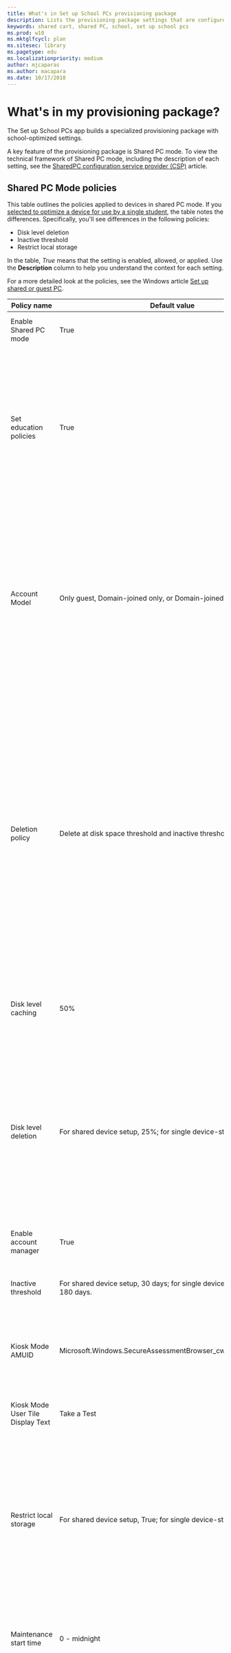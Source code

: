 ```yaml
---  
title: What's in Set up School PCs provisioning package  
description: Lists the provisioning package settings that are configured in the Set up School PCs app.  
keywords: shared cart, shared PC, school, set up school pcs  
ms.prod: w10  
ms.mktglfcycl: plan  
ms.sitesec: library  
ms.pagetype: edu  
ms.localizationpriority: medium  
author: mjcaparas
ms.author: macapara
ms.date: 10/17/2018  
---  
```


# What's in my provisioning package?
The Set up School PCs app builds a specialized provisioning package with school-optimized settings. 

A key feature of the provisioning package is Shared PC mode. To view the technical framework of Shared PC mode, including the description of each setting, see the [SharedPC configuration service provider (CSP)](https://msdn.microsoft.com/library/windows/hardware/mt723294%28v=vs.85%29.aspx) article. 

## Shared PC Mode policies
This table outlines the policies applied to devices in shared PC mode. If you [selected to optimize a device for use by a single student](set-up-school-pcs-shared-pc-mode.md#optimize-device-for-use-by-a-single-student), the table notes the differences. Specifically, you'll see differences in the following policies:
* Disk level deletion
* Inactive threshold
* Restrict local storage

In the table, *True* means that the setting is enabled, allowed, or applied. Use the **Description** column to help you understand the context for each setting.

For a more detailed look at the policies, see the Windows article [Set up shared or guest PC](https://docs.microsoft.com/windows/configuration/set-up-shared-or-guest-pc#policies-set-by-shared-pc-mode).

|Policy name|Default value|Description|  
|---------|---------|---------|  
|Enable Shared PC mode|True| Configures the PCs so they are in shared PC mode.|  
|Set education policies    | True      | School-optimized settings are applied to the PCs so that they are appropriate for an educational environment. To see all recommended and enabled policies, see [Windows 10 configuration recommendation for education customers](https://docs.microsoft.com/education/windows/configure-windows-for-education).       |  
|Account Model| Only guest, Domain-joined only, or Domain-joined and guest  |Controls how users can sign in on the PC. Configurable from the Set up School PCs app. Choosing domain-joined will enable any user in the domain to sign in. Specifying the guest option will add the Guest option to the sign-in screen and enable anonymous guest access to the PC. |  
|Deletion policy  |   Delete at disk space threshold and inactive threshold     | Delete at disk space threshold will start deleting accounts when available disk space falls below the threshold you set for disk level deletion. It will stop deleting accounts when the available disk space reaches the threshold you set for disk level caching. Accounts are deleted in order of oldest accessed to most recently accessed. Also deletes accounts if they have not signed in within the number of days specified by inactive threshold policy.        |  
|Disk level caching  |   50%     | Sets 50% of total disk space to be used as the disk space threshold for account caching.       |  
|Disk level deletion    |   For shared device setup, 25%; for single device-student setup, 0%.   |  When your devices are optimized for shared use across multiple PCs, this policy sets 25% of total disk space to be used as the disk space threshold for account caching. When your devices are optimized for use by a single student, this policy sets the value to 0% and does not delete accounts.   |  
|Enable account manager    |  True      |  Enables automatic account management.       |  
|Inactive threshold| For shared device setup, 30 days; for single device-student setup, 180 days.| After 30 or 180 days, respectively, if an account has not signed in, it will be deleted.
|Kiosk Mode AMUID   | Microsoft.Windows.SecureAssessmentBrowser_cw5n1h2txyewy!App  | Configures the kiosk account on student devices to only run the Take a Test secure assessment browser.    |  
|Kiosk Mode User Tile Display Text | Take a Test | Displays "Take a Test" as the name of the kiosk account on student devices.     |  
|Restrict local storage    |   For shared device setup, True; for single device-student setup, False.     |   When devices are optimized for shared use across multiple PCs, this policy forces students to save to the cloud to prevent data loss. When your devices are optimized for use by a single student, this policy does not prevent students from saving on the PCs local hard drive.  |  
|Maintenance start time     | 0 - midnight       | The maintenance start time when automatic maintenance tasks, such as Windows Update, run on student devices.  |  
|Max page file size in MB| 1024| Sets the maximum size of the paging file to 1024 MB. Applies only to systems with less than 32-GB storage and at least 3 GB of RAM.|  
|Set power policies     |  True      |  Prevents users from changing power settings and turns off hibernate. Also overrides all power state transitions to sleep, such as lid close.       |  
|Sign in on resume   |  True     | Requires the device user to sign in with a password when the PC wakes from sleep.        |  
|Sleep timeout    |  3600 seconds      | Specifies the maximum idle time before the PC should sleep. If you don't set sleep timeout, the default time, 3600 seconds (1 hour), is applied.    |  

## MDM and local group policies 
This section lists only the MDM and local group policies that are configured uniquely for the Set up School PCs app.     

For a more detailed look of each policy listed, see [Policy CSP](https://docs.microsoft.com/windows/client-management/mdm/policy-configuration-service-provider) in the Windows IT Pro Center documentation.  


|Policy name  |Default value |Description |
|---------|---------|---------|
|Authority|User-defined  | Authenticates the admin user. Value is set automatically when signed in to Azure AD.
|BPRT|User-defined| Value is set automatically when signed in to Azure AD. Allows you to create the provisioning package. |
|WLAN Setting| XML is generated from the Wi-Fi profile in the Set up School PCs app.| Configures settings for wireless connectivity.| 
|Hide OOBE for desktop| True | Hides the interactive OOBE flow for Windows 10.|
|Download Mode|1 - HTTP blended with peering behind the same NAT|Specifies the download method that Delivery Optimization can use in downloads of Windows Updates, Apps, and App updates|
|Select when Preview Builds and Feature Updates are received | 32 - Semi-annual Channel. Device gets feature updates from Semi-annual Channel| Specifies how frequently devices receive preview builds and feature updates.|  
|Allow auto update   | 4 - Auto-installs and restarts without device-user control    |  When an auto update is available, it auto-installs and restarts the device without any input or action from the device user.|
|Configure automatic updates  | 3 - Set to install at 3am    |  Scheduled time to install updates.|
|Update power policy for cart restarts   | 1 - Configured| Skips all restart checks to ensure that the reboot will happen at the scheduled install time. |  
|Select when Preview Builds and Feature Updates are received   | 365 days | Defers Feature Updates for the specified number of days. When not specified, defaults to 365 days.|  
|Allow all trusted apps |   Disabled      | Prevents untrusted apps from being installed to device        |
|Allow developer unlock  |   Disabled     | Students cannot unlock the PC and use it in developer mode          |
|Allow Cortana | Disabled | Cortana is not allowed on the device.
|Allow manual MDM unenrollment   | Disabled          |   Students cannot remove the mobile device manager from their device.     |
|Settings page visibility|Enabled |Specific pages in the System Settings app are not visible or accessible to students.|
|Allow add provisioning package  |  Disabled         | Students cannot add and upload new provisioning packages to their device.        |
|Allow remove provisioning package   | Disabled       | Students cannot remove packages that you've uploaded to their device, including the Set up School PCs app        |
|Start Layout|Enabled |Lets you specify the Start layout for users and prevents them from changing the configuration.|
|Import Edge Assets| Enabled| Import Microsoft Edge assets, such as PNG and JPG files, for secondary tiles on the Start layout. Tiles will appear as weblinks and will be tied to the relevant image asset files.|  
|Allow pinned folder downloads|1 - The shortcut is visible and disables the setting in the Settings app |Makes the Downloads shortcut on the Start menu visible to students.|
|Allow pinned folder File Explorer|1 - The shortcut is visible and disables the setting in the Settings app |Makes the File Explorer shortcut on the Start menu visible to students.|
|Personalization  |     Deploy lock screen image  | Set to the image you picked when you customized the lock screen during device setup. If you didn't customize the image, the computer will show the default.     | Deploys a jpg, jpeg, or png image to be used as lock screen image on the device.
|Personalization| Lock screen image URL| Image filename| You can specify a jpg, jpeg, or png image to be used as the device lock screen image. This setting can take an http or https URL to a remote image to be downloaded, or a file URLto an existing local image. 
|Update|Active hours end    | 5 PM       | There will be no update reboots before this time.        |
|Update|Active hours start     |  7 AM     |  There will be no update reboots after this time.      |    
|Updates Windows    |  Nightly       |  Sets Windows to update on a nightly basis.       |  

## Apps uninstalled from Windows 10 devices
Set up School PCs app uses the Universal app uninstall policy. This policy identifies default apps that are not relevant to the classroom experience, and uninstalls them from each device.  ALl apps uninstalled from Windows 10 devices include:  


* Mixed Reality Viewer 
* Weather  
* Desktop App Installer
* Tips 
* Messaging
* My Office
* Microsoft Solitaire Collection   
* Mobile Plans
* Feedback Hub     
* Xbox 
* Mail/Calendar 
* Skype 

## Apps installed on Windows 10 devices  
Set up School PCs uses the Universal app install policy to install school-relevant apps on  all Windows 10 devices. Apps that are installed include:
* OneDrive
* OneNote
* Sway   

## Provisioning time estimates
The time it takes to install a package on a device depends on the:  

* Strength of network connection 
* Number of policies and apps within the package
* Additional configurations made to the device  

Review the table below to estimate your expected provisioning time. A package that only applies Set Up School PC's default configurations will provision the fastest. A package that removes pre-installed apps, through CleanPC, will take much longer to provision.

|Configurations |Connection type |Estimated provisioning time |
|---------|---------|---------|
|Default settings only    |  Wi-Fi      |  3 to 5 minutes      |
|Default settings + apps    |   Wi-Fi       | 10 to 15 minutes        |
|Default settings + remove pre-installed apps (CleanPC)    |  Wi-Fi        |  60 minutes     |
|Default settings + other settings (Not CleanPC)    |  Wi-Fi        |  5 minutes       |  

## Next steps  
Learn more about setting up devices with the Set up School PCs app.  
* [Azure AD Join with Set up School PCs](set-up-school-pcs-azure-ad-join.md)
* [Shared PC mode for schools](set-up-school-pcs-shared-pc-mode.md)
* [Set up School PCs technical reference](set-up-school-pcs-technical.md)
* [Set up Windows 10 devices for education](set-up-windows-10.md) 

When you're ready to create and apply your provisioning package, see [Use Set up School PCs app](use-set-up-school-pcs-app.md).





